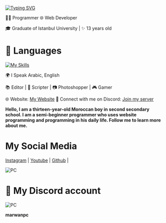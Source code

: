[![Typing SVG](https://readme-typing-svg.herokuapp.com?font=Fira+Code&pause=1000&color=6C44F7&random=false&width=435&lines=Hi+there%2C+I'm+Marwan+%F0%9F%91%8B;A+Like+you+%F0%9F%91%80)](https://git.io/typing-svg)

👨‍💻 Programmer  🌐 Web Developer

🎓 Graduate of Istanbul University | ✨ 13 years old

# 🔧 Languages

[![My Skills](https://skillicons.dev/icons?i=nodejs,github,python,html,css,discord,js,ps,pr,vscode,windows)](https://www.youtube.com/channel/UCrn98G9kJ-eC842CLEfQHYw)

🌍 I Speak Arabic, English

📚 Editor | 📜 Scripter | 📷 Photoshopper | 🎮 Gamer

🌐 Website: [My Website](https://marwanpcweb.000webhostapp.com/)
💬 Connect with me on Discord: [Join my server](https://discord.gg/FfnJ4qnJAd)

**Hello, I am a thirteen-year-old Moroccan boy in second secondary school. I am a semi-beginner programmer who uses website programming and programming in his daily life. Follow me to learn more about me.**

# My Social Media

[Instagram](https://www.instagram.com/marwan.pcc/) | [Youtube](https://www.youtube.com/channel/UCrn98G9kJ-eC842CLEfQHYw) | [Github](https://github.com/MarwanPC) | 

![PC](https://telegra.ph/file/e440571b27e4fbfdebea1.jpg)

# 🧑 My Discord account

![PC](https://telegra.ph/file/c6e60a36b302e4ff06a66.jpg)

**marwanpc**
